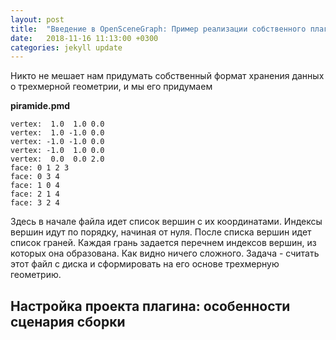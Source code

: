 ```yaml
---
layout: post
title:  "Введение в OpenSceneGraph: Пример реализации собственного плагина"
date:   2018-11-16 11:13:00 +0300
categories: jekyll update
---
```


Никто не мешает нам придумать собственный формат хранения данных о трехмерной геометрии, и мы его придумаем

**piramide.pmd**
```
vertex:  1.0  1.0 0.0
vertex:  1.0 -1.0 0.0
vertex: -1.0 -1.0 0.0
vertex: -1.0  1.0 0.0
vertex:  0.0  0.0 2.0
face: 0 1 2 3
face: 0 3 4
face: 1 0 4
face: 2 1 4
face: 3 2 4
```

Здесь в начале файла идет список вершин с их координатами. Индексы вершин идут по порядку, начиная от нуля. После списка вершин идет список граней. Каждая грань задается перечнем индексов вершин, из которых она образована. Как видно ничего сложного. Задача - считать этот файл с диска и сформировать на его основе трехмерную геометрию.

## Настройка проекта плагина: особенности сценария сборки

